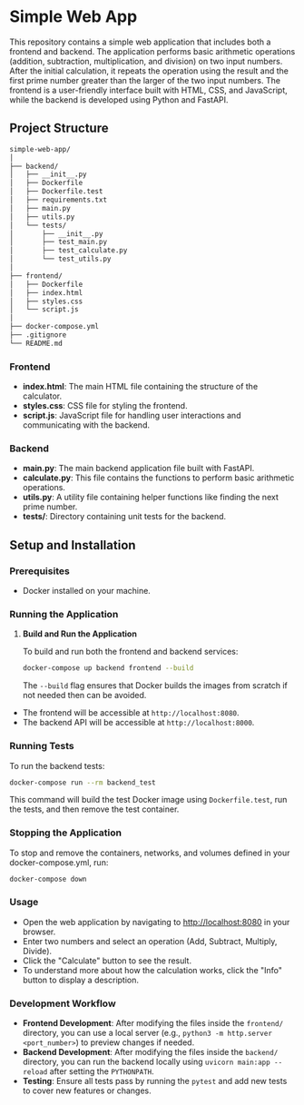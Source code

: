 # Simple Web App

This repository contains a simple web application that includes both a frontend and backend. The application performs basic arithmetic operations (addition, subtraction, multiplication, and division) on two input numbers. After the initial calculation, it repeats the operation using the result and the first prime number greater than the larger of the two input numbers. The frontend is a user-friendly interface built with HTML, CSS, and JavaScript, while the backend is developed using Python and FastAPI.


## Project Structure

```bash
simple-web-app/
│
├── backend/
│   ├── __init__.py
│   ├── Dockerfile
│   ├── Dockerfile.test
│   ├── requirements.txt
│   ├── main.py
│   ├── utils.py
│   └── tests/
│       ├── __init__.py
│       ├── test_main.py
│       ├── test_calculate.py
│       └── test_utils.py
│
├── frontend/
│   ├── Dockerfile
│   ├── index.html
│   ├── styles.css
│   └── script.js
│
├── docker-compose.yml
├── .gitignore
└── README.md
```
### Frontend

- **index.html**: The main HTML file containing the structure of the calculator.
- **styles.css**: CSS file for styling the frontend.
- **script.js**: JavaScript file for handling user interactions and communicating with the backend.

### Backend

- **main.py**: The main backend application file built with FastAPI.
- **calculate.py**: This file contains the functions to perform basic arithmetic operations.
- **utils.py**: A utility file containing helper functions like finding the next prime number.
- **tests/**: Directory containing unit tests for the backend.

## Setup and Installation

### Prerequisites

- Docker installed on your machine.

### Running the Application

1. **Build and Run the Application**

   To build and run both the frontend and backend services:

   ```bash
   docker-compose up backend frontend --build
   ```
   The `--build` flag ensures that Docker builds the images from scratch if not needed then can be avoided.

- The frontend will be accessible at `http://localhost:8080`.
- The backend API will be accessible at `http://localhost:8000`.

### Running Tests

To run the backend tests:

```bash
docker-compose run --rm backend_test
```
This command will build the test Docker image using `Dockerfile.test`, run the tests, and then remove the test container.

### Stopping the Application

To stop and remove the containers, networks, and volumes defined in your docker-compose.yml, run:

```bash
docker-compose down
```
### Usage

- Open the web application by navigating to [http://localhost:8080](http://localhost:8080) in your browser.
- Enter two numbers and select an operation (Add, Subtract, Multiply, Divide).
- Click the "Calculate" button to see the result.
- To understand more about how the calculation works, click the "Info" button to display a description.

### Development Workflow

- **Frontend Development**: After modifying the files inside the `frontend/` directory, you can use a local server (e.g., `python3 -m http.server <port_number>`) to preview changes if needed.
- **Backend Development**: After modifying the files inside the `backend/` directory, you can run the backend locally using `uvicorn main:app --reload` after setting the `PYTHONPATH`.
- **Testing**: Ensure all tests pass by running the `pytest` and add new tests to cover new features or changes.

